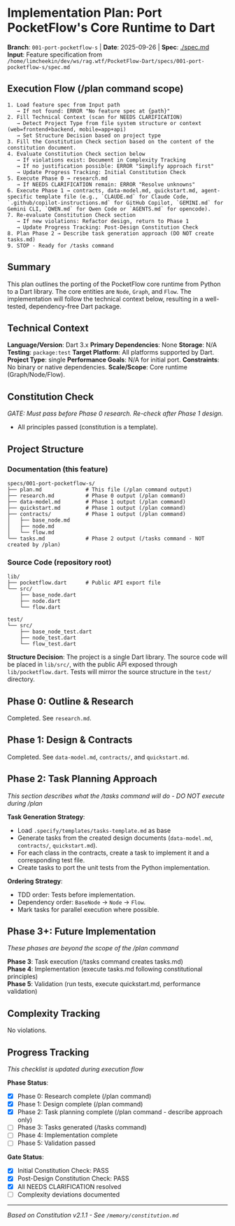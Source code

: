 # Implementation Plan: Port PocketFlow's Core Runtime to Dart

**Branch**: `001-port-pocketflow-s` | **Date**: 2025-09-26 | **Spec**: [./spec.md](./spec.md)
**Input**: Feature specification from `/home/limcheekin/dev/ws/rag.wtf/PocketFlow-Dart/specs/001-port-pocketflow-s/spec.md`

## Execution Flow (/plan command scope)
```
1. Load feature spec from Input path
   → If not found: ERROR "No feature spec at {path}"
2. Fill Technical Context (scan for NEEDS CLARIFICATION)
   → Detect Project Type from file system structure or context (web=frontend+backend, mobile=app+api)
   → Set Structure Decision based on project type
3. Fill the Constitution Check section based on the content of the constitution document.
4. Evaluate Constitution Check section below
   → If violations exist: Document in Complexity Tracking
   → If no justification possible: ERROR "Simplify approach first"
   → Update Progress Tracking: Initial Constitution Check
5. Execute Phase 0 → research.md
   → If NEEDS CLARIFICATION remain: ERROR "Resolve unknowns"
6. Execute Phase 1 → contracts, data-model.md, quickstart.md, agent-specific template file (e.g., `CLAUDE.md` for Claude Code, `.github/copilot-instructions.md` for GitHub Copilot, `GEMINI.md` for Gemini CLI, `QWEN.md` for Qwen Code or `AGENTS.md` for opencode).
7. Re-evaluate Constitution Check section
   → If new violations: Refactor design, return to Phase 1
   → Update Progress Tracking: Post-Design Constitution Check
8. Plan Phase 2 → Describe task generation approach (DO NOT create tasks.md)
9. STOP - Ready for /tasks command
```

## Summary
This plan outlines the porting of the PocketFlow core runtime from Python to a Dart library. The core entities are `Node`, `Graph`, and `Flow`. The implementation will follow the technical context below, resulting in a well-tested, dependency-free Dart package.

## Technical Context
**Language/Version**: Dart 3.x
**Primary Dependencies**: None
**Storage**: N/A
**Testing**: `package:test`
**Target Platform**: All platforms supported by Dart.
**Project Type**: single
**Performance Goals**: N/A for initial port.
**Constraints**: No binary or native dependencies.
**Scale/Scope**: Core runtime (Graph/Node/Flow).

## Constitution Check
*GATE: Must pass before Phase 0 research. Re-check after Phase 1 design.*

- All principles passed (constitution is a template).

## Project Structure

### Documentation (this feature)
```
specs/001-port-pocketflow-s/
├── plan.md              # This file (/plan command output)
├── research.md          # Phase 0 output (/plan command)
├── data-model.md        # Phase 1 output (/plan command)
├── quickstart.md        # Phase 1 output (/plan command)
├── contracts/           # Phase 1 output (/plan command)
│   ├── base_node.md
│   ├── node.md
│   └── flow.md
└── tasks.md             # Phase 2 output (/tasks command - NOT created by /plan)
```

### Source Code (repository root)
```
lib/
├── pocketflow.dart      # Public API export file
└── src/
    ├── base_node.dart
    ├── node.dart
    └── flow.dart

test/
└── src/
    ├── base_node_test.dart
    ├── node_test.dart
    └── flow_test.dart
```

**Structure Decision**: The project is a single Dart library. The source code will be placed in `lib/src/`, with the public API exposed through `lib/pocketflow.dart`. Tests will mirror the source structure in the `test/` directory.

## Phase 0: Outline & Research
Completed. See `research.md`.

## Phase 1: Design & Contracts
Completed. See `data-model.md`, `contracts/`, and `quickstart.md`.

## Phase 2: Task Planning Approach
*This section describes what the /tasks command will do - DO NOT execute during /plan*

**Task Generation Strategy**:
- Load `.specify/templates/tasks-template.md` as base
- Generate tasks from the created design documents (`data-model.md`, `contracts/`, `quickstart.md`).
- For each class in the contracts, create a task to implement it and a corresponding test file.
- Create tasks to port the unit tests from the Python implementation.

**Ordering Strategy**:
- TDD order: Tests before implementation.
- Dependency order: `BaseNode` -> `Node` -> `Flow`.
- Mark tasks for parallel execution where possible.

## Phase 3+: Future Implementation
*These phases are beyond the scope of the /plan command*

**Phase 3**: Task execution (/tasks command creates tasks.md)  
**Phase 4**: Implementation (execute tasks.md following constitutional principles)  
**Phase 5**: Validation (run tests, execute quickstart.md, performance validation)

## Complexity Tracking
No violations.

## Progress Tracking
*This checklist is updated during execution flow*

**Phase Status**:
- [x] Phase 0: Research complete (/plan command)
- [x] Phase 1: Design complete (/plan command)
- [x] Phase 2: Task planning complete (/plan command - describe approach only)
- [ ] Phase 3: Tasks generated (/tasks command)
- [ ] Phase 4: Implementation complete
- [ ] Phase 5: Validation passed

**Gate Status**:
- [x] Initial Constitution Check: PASS
- [x] Post-Design Constitution Check: PASS
- [x] All NEEDS CLARIFICATION resolved
- [ ] Complexity deviations documented

---
*Based on Constitution v2.1.1 - See `/memory/constitution.md`*